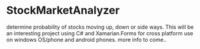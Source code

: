 # StockMarketAnalyzer
determine probability of stocks moving up, down or side ways. 
This will be an interesting project using C# and Xamarian.Forms for cross platform use on windows OS/phone and android phones.
more info to come..
